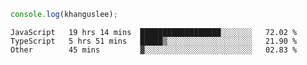 ```js
console.log(khanguslee);
```

<!--START_SECTION:waka-->

```text
JavaScript   19 hrs 14 mins  ██████████████████░░░░░░░   72.02 %
TypeScript   5 hrs 51 mins   █████▒░░░░░░░░░░░░░░░░░░░   21.90 %
Other        45 mins         ▓░░░░░░░░░░░░░░░░░░░░░░░░   02.83 %
```

<!--END_SECTION:waka-->

<!--
**khanguslee/khanguslee** is a ✨ _special_ ✨ repository because its `README.md` (this file) appears on your GitHub profile.

Here are some ideas to get you started:

- 🔭 I’m currently working on ...
- 🌱 I’m currently learning ...
- 👯 I’m looking to collaborate on ...
- 🤔 I’m looking for help with ...
- 💬 Ask me about ...
- 📫 How to reach me: ...
- 😄 Pronouns: ...
- ⚡ Fun fact: ...
-->
